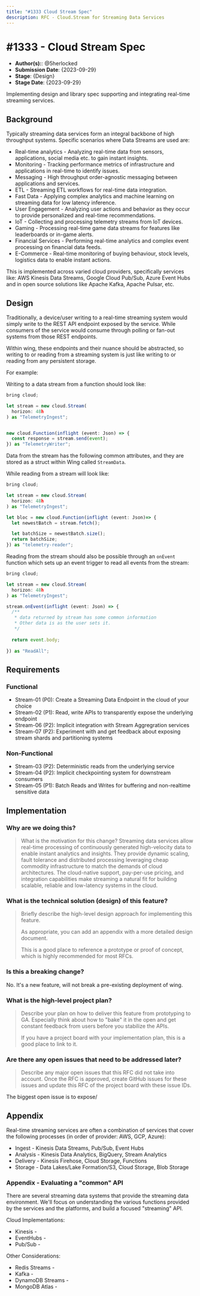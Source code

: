 ```yaml
---
title: "#1333 Cloud Stream Spec"
description: RFC - Cloud.Stream for Streaming Data Services
---
```


# #1333 - Cloud Stream Spec

- **Author(s):**: @5herlocked
- **Submission Date**: {2023-09-29}
- **Stage**: {Design}
- **Stage Date**: {2023-09-29}

Implementing design and library spec supporting and integrating real-time streaming services.

## Background

Typically streaming data services form an integral backbone of high throughput systems. Specific scenarios where Data Streams are used are:
* Real-time analytics - Analyzing real-time data from sensors, applications, social media etc. to gain instant insights.
* Monitoring - Tracking performance metrics of infrastructure and applications in real-time to identify issues.
* Messaging - High throughput order-agnostic messaging between applications and services.
* ETL - Streaming ETL workflows for real-time data integration.
* Fast Data - Applying complex analytics and machine learning on streaming data for low latency inference.
* User Engagement - Analyzing user actions and behavior as they occur to provide personalized and real-time recommendations.
* IoT - Collecting and processing telemetry streams from IoT devices.
* Gaming - Processing real-time game data streams for features like leaderboards or in-game alerts.
* Financial Services - Performing real-time analytics and complex event processing on financial data feeds.
* E-Commerce - Real-time monitoring of buying behaviour, stock levels, logistics data to enable instant actions.

This is implemented across varied cloud providers, specifically services like: AWS Kinesis Data Streams, Google Cloud Pub/Sub, Azure Event Hubs and in open source solutions like Apache Kafka, Apache Pulsar, etc.

## Design

Traditionally, a device/user writing to a real-time streaming system would simply write to the REST API endpoint exposed by the service. While consumers of the service would consume through polling or fan-out systems from those REST endpoints.

Within wing, these endpoints and their nuance should be abstracted, so writing to or reading from a streaming system is just like writing to or reading from any persistent storage.

For example:

Writing to a data stream from a function should look like:
```ts
bring cloud;

let stream = new cloud.Stream(
  horizon: 48h
) as "TelemetryIngest";


new cloud.Function(inflight (event: Json) => {
  const response = stream.send(event);
}) as "TelemetryWriter";
```

Data from the stream has the following common attributes, and they are stored as a struct within Wing called `StreamData`.

While reading from a stream will look like:
```ts
bring cloud;

let stream = new cloud.Stream(
  horizon: 48h
) as "TelemetryIngest";

let bloc = new cloud.Function(inflight (event: Json)=> {
  let newestBatch = stream.fetch();

  let batchSize = newestBatch.size();
  return batchSize;
}) as "telemetry-reader";
```

Reading from the stream should also be possible through an `onEvent` function which sets up an event trigger to read all 
events from the stream:

```ts
bring cloud;

let stream = new cloud.Stream(
  horizon: 48h
) as "TelemetryIngest";

stream.onEvent(inflight (event: Json) => {
  /**
   * data returned by stream has some common information
   * Other data is as the user sets it.
   */
  
  return event.body;
  
}) as "ReadAll";

```

## Requirements

### Functional

- Stream-01 (P0): Create a Streaming Data Endpoint in the cloud of your choice
- Stream-02 (P1): Read, write APIs to transparently expose the underlying endpoint
- Stream-06 (P2): Implicit integration with Stream Aggregration services
- Stream-07 (P2): Experiment with and get feedback about exposing stream shards and partitioning systems

### Non-Functional

- Stream-03 (P2): Deterministic reads from the underlying service
- Stream-04 (P2): Implicit checkpointing system for downstream consumers
- Stream-05 (P1): Batch Reads and Writes for buffering and non-realtime sensitive data

## Implementation

<!--
    This section has a list of topics related to the implementation. We have some examples/ideas for topics below. Feel free to add as needed

    The goal of this section is to help decide if this RFC should be implemented.
    It should include answers to questions that the team is likely ask.
    Contrary to the rest of the RFC, answers should be written "from the present" and likely
    discuss approach, implementation plans, alternative considered and other considerations that will
    help decide if this RFC should be implemented.
-->

### Why are we doing this?

> What is the motivation for this change?
Streaming data services allow real-time processing of continuously generated high-velocity data to enable instant analytics and insights. They provide dynamic scaling, fault tolerance and distributed processing leveraging cheap commodity infrastructure to match the demands of cloud architectures. The cloud-native support, pay-per-use pricing, and integration capabilities make streaming a natural fit for building scalable, reliable and low-latency systems in the cloud.

### What is the technical solution (design) of this feature?

> Briefly describe the high-level design approach for implementing this feature.
>
> As appropriate, you can add an appendix with a more detailed design document.
>
> This is a good place to reference a prototype or proof of concept, which is highly recommended for most RFCs.

### Is this a breaking change?
No. It's a new feature, will not break a pre-existing deployment of wing.

### What is the high-level project plan?

> Describe your plan on how to deliver this feature from prototyping to GA. Especially think about how to "bake" it in the open and get constant feedback from users before you stabilize the APIs.
>
> If you have a project board with your implementation plan, this is a good place to link to it.

### Are there any open issues that need to be addressed later?

> Describe any major open issues that this RFC did not take into account. Once the RFC is approved, create GitHub issues for these issues and update this RFC of the project board with these issue IDs.

The biggest open issue is to expose/

## Appendix

Real-time streaming services are often a combination of services that cover the following processes (in order of provider: AWS, GCP, Azure):
* Ingest - Kinesis Data Streams, Pub/Sub, Event Hubs
* Analysis - Kinesis Data Analytics, BigQuery, Stream Analytics
* Delivery - Kinesis Firehose, Cloud Storage, Functions 
* Storage - Data Lakes/Lake Formation/S3, Cloud Storage, Blob Storage

### Appendix - Evaluating a "common" API

There are several streaming data systems that provide the streaming data environment. We'll focus on understanding the various functions provided by the services and the platforms, and build a focused "streaming" API.

Cloud Implementations: 
* Kinesis - 
* EventHubs -
* Pub/Sub -

Other Considerations:
* Redis Streams -
* Kafka -
* DynamoDB Streams -
* MongoDB Atlas -
